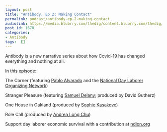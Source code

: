 ```yaml
---
layout: post
title: "Antibody, Ep 2: Making Contact"
permalink: podcast/antibody-ep-2-making-contact
audiolink: https://media.blubrry.com/thedig/content.blubrry.com/thedig/antibody_ep_2.mp3
post_id: 1678
categories: 
- Antibody
tags:  []
---
```


Antibody is a new narrative series about how Covid-19 has changed everything and nothing at all.

In this episode:

The Corner (featuring 
[Pablo Alvarado](https://twitter.com/pablondlon?lang=en) and the 
[National Day Laborer Organizing Network](https://ndlon.org/))

Stranger Pleasure (featuring 
[Samuel Delany](https://www.samueldelany.com/); produced by David Gutherz)

One House in Oakland (produced by 
[Sophie Kasakove](https://twitter.com/sophiekasakove))

Role Call (produced by 
[Andrea Long Chu](https://twitter.com/andrealongchu?lang=en))

Support day laborer economic survival with a contribution at 
[ndlon.org](http://ndlon.org)